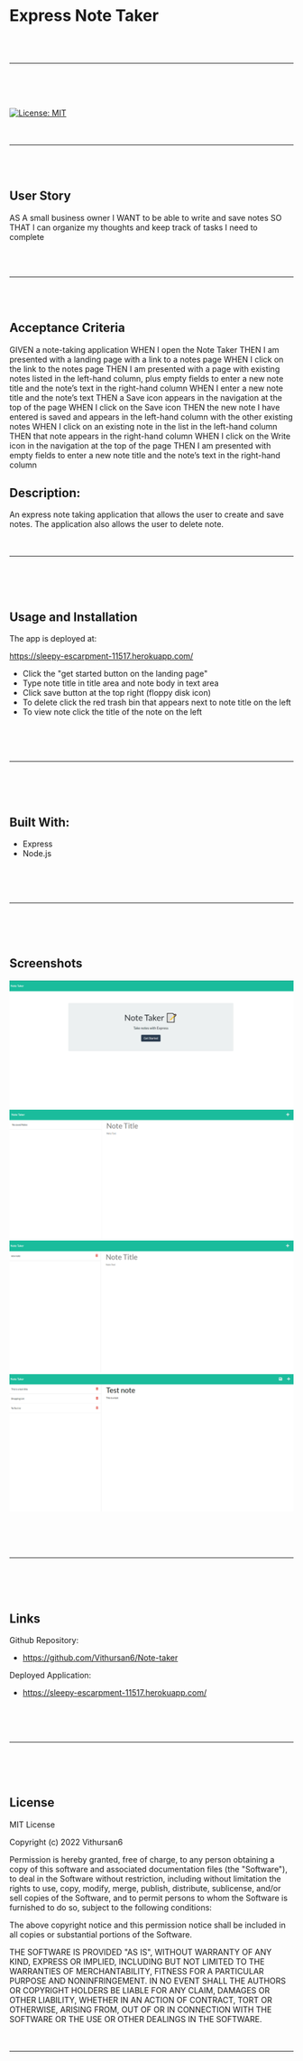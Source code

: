 
# Express Note Taker
<br>
<br>

---
<br>
<br>
<br>

[![License: MIT](https://img.shields.io/badge/License-MIT-yellow.svg)](https://opensource.org/licenses/MIT)
<br>
<br>
<br>

---
<br>
<br>

## User Story

AS A small business owner
I WANT to be able to write and save notes
SO THAT I can organize my thoughts and keep track of tasks I need to complete

<br>
<br>

---
<br>
<br>

## Acceptance Criteria
GIVEN a note-taking application
WHEN I open the Note Taker
THEN I am presented with a landing page with a link to a notes page
WHEN I click on the link to the notes page
THEN I am presented with a page with existing notes listed in the left-hand column, plus empty fields to enter a new note title and the note’s text in the right-hand column
WHEN I enter a new note title and the note’s text
THEN a Save icon appears in the navigation at the top of the page
WHEN I click on the Save icon
THEN the new note I have entered is saved and appears in the left-hand column with the other existing notes
WHEN I click on an existing note in the list in the left-hand column
THEN that note appears in the right-hand column
WHEN I click on the Write icon in the navigation at the top of the page
THEN I am presented with empty fields to enter a new note title and the note’s text in the right-hand column

## Description:
An express note taking application that allows the user to create and save notes. The application also allows the user to delete note. 
<br>
<br>
<br>

---
<br>
<br>
<br>

## Usage and Installation

The app is deployed at:

https://sleepy-escarpment-11517.herokuapp.com/

- Click the "get started button on the landing page"
- Type note title in title area and note body in text area
- Click save button at the top right (floppy disk icon)
- To delete click the red trash bin that appears next to note title on the left
- To view note click the title of the note on the left
<br>
<br>
<br>

---

<br>
<br>
<br>

## Built With:

- Express
- Node.js
<br>
<br>
<br>

---
<br>
<br>
<br>

## Screenshots

![Screenshot1](./content/images/pic1.png)
<br>
![Screenshot2](./content/images/pic2.png)
<br>
![Screenshot3](./content/images/pic3.png)
<br>
![Screenshot4](./content/images/pic4.png)
<br>

<br>
<br>
<br>

---
<br>
<br>
<br>

## Links

Github Repository:

 - https://github.com/Vithursan6/Note-taker


 Deployed Application:

 - https://sleepy-escarpment-11517.herokuapp.com/

<br>
<br>
<br>

---
<br>
<br>
<br>

## License

MIT License

Copyright (c) 2022 Vithursan6

Permission is hereby granted, free of charge, to any person obtaining a copy
of this software and associated documentation files (the "Software"), to deal
in the Software without restriction, including without limitation the rights
to use, copy, modify, merge, publish, distribute, sublicense, and/or sell
copies of the Software, and to permit persons to whom the Software is
furnished to do so, subject to the following conditions:

The above copyright notice and this permission notice shall be included in all
copies or substantial portions of the Software.

THE SOFTWARE IS PROVIDED "AS IS", WITHOUT WARRANTY OF ANY KIND, EXPRESS OR
IMPLIED, INCLUDING BUT NOT LIMITED TO THE WARRANTIES OF MERCHANTABILITY,
FITNESS FOR A PARTICULAR PURPOSE AND NONINFRINGEMENT. IN NO EVENT SHALL THE
AUTHORS OR COPYRIGHT HOLDERS BE LIABLE FOR ANY CLAIM, DAMAGES OR OTHER
LIABILITY, WHETHER IN AN ACTION OF CONTRACT, TORT OR OTHERWISE, ARISING FROM,
OUT OF OR IN CONNECTION WITH THE SOFTWARE OR THE USE OR OTHER DEALINGS IN THE
SOFTWARE.
<br>
<br>
<br>

---
